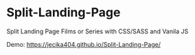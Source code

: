 # Split-Landing-Page
Split Landing Page Films or Series with CSS/SASS and Vanila JS

Demo: https://jecika404.github.io/Split-Landing-Page/
